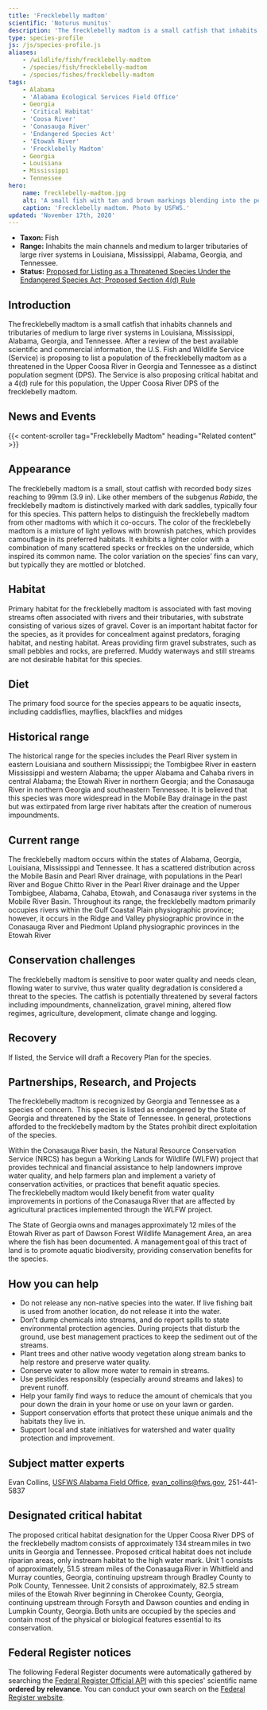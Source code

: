 ```yaml
---
title: 'Frecklebelly madtom'
scientific: 'Noturus munitus'
description: 'The frecklebelly madtom is a small catfish that inhabits channels and tributaries of medium to large river systems in Louisiana, Mississippi, Alabama, Georgia, and Tennessee.' 
type: species-profile
js: /js/species-profile.js
aliases:
    - /wildlife/fish/frecklebelly-madtom
    - /species/fish/frecklebelly-madtom
    - /species/fishes/frecklebelly-madtom
tags:
    - Alabama
    - 'Alabama Ecological Services Field Office'
    - Georgia
    - 'Critical Habitat'
    - 'Coosa River'
    - 'Conasauga River'
    - 'Endangered Species Act'
    - 'Etowah River'
    - 'Frecklebelly Madtom'
    - Georgia
    - Louisiana 
    - Mississippi 
    - Tennessee
hero:
    name: frecklebelly-madtom.jpg
    alt: 'A small fish with tan and brown markings blending into the pebble substrate.'
    caption: 'Frecklebelly madtom. Photo by USFWS.'
updated: 'November 17th, 2020'
---
```


- **Taxon:** Fish
- **Range:** Inhabits the main channels and medium to larger tributaries of large river systems in Louisiana, Mississippi, Alabama, Georgia, and Tennessee. 
- **Status:** [Proposed for Listing as a Threatened Species Under the Endangered Species Act; Proposed Section 4(d) Rule](/news/2020/11/service-proposes-to-list-population-of-frecklebelly-madtom-as-threatened-under-endangered-species-act/)

## Introduction

The frecklebelly madtom is a small catfish that inhabits channels and tributaries of medium to large river systems in Louisiana, Mississippi, Alabama, Georgia, and Tennessee. After a review of the best available scientific and commercial information, the U.S. Fish and Wildlife Service (Service) is proposing to list a population of the frecklebelly madtom as a threatened in the Upper Coosa River in Georgia and Tennessee as a distinct population segment (DPS).  The Service is also proposing critical habitat and a 4(d) rule for this population, the Upper Coosa River DPS of the frecklebelly madtom.

## News and Events

{{< content-scroller tag="Frecklebelly Madtom" heading="Related content" >}}

## Appearance

The frecklebelly madtom is a small, stout catfish with recorded body sizes reaching to 99mm (3.9 in). Like other members of the subgenus *Rabida*, the frecklebelly madtom is distinctively marked with dark saddles, typically four for this species. This pattern helps to distinguish the frecklebelly madtom from other madtoms with which it co-occurs. The color of the frecklebelly madtom is a mixture of light yellows with brownish patches, which provides camouflage in its preferred habitats. It exhibits a lighter color with a combination of many scattered specks or freckles on the underside, which inspired its common name. The color variation on the species’ fins can vary, but typically they are mottled or blotched.  

## Habitat

Primary habitat for the frecklebelly madtom is associated with fast moving streams often associated with rivers and their tributaries, with substrate consisting of various sizes of gravel. Cover is an important habitat factor for the species, as it provides for concealment against predators, foraging habitat, and nesting habitat. Areas providing firm gravel substrates, such as small pebbles and rocks, are preferred. Muddy waterways and still streams are not desirable habitat for this species.

## Diet

The primary food source for the species appears to be aquatic insects, including caddisflies, mayflies, blackflies and midges 

## Historical range

The historical range for the species includes the Pearl River system in eastern Louisiana and southern Mississippi; the Tombigbee River in eastern Mississippi and western Alabama; the upper Alabama and Cahaba rivers in central Alabama; the Etowah River in northern Georgia; and the Conasauga River in northern Georgia and southeastern Tennessee. It is believed that this species was  more widespread in the Mobile Bay drainage in the past but was extirpated from large river habitats after the creation of numerous impoundments. 

## Current range

The frecklebelly madtom occurs within the states of Alabama, Georgia, Louisiana, Mississippi and Tennessee. It has a scattered distribution across the Mobile Basin and Pearl River drainage, with populations in the Pearl River and Bogue Chitto River in the Pearl River drainage and the Upper Tombigbee, Alabama, Cahaba, Etowah, and Conasauga river systems in the Mobile River Basin. Throughout its range, the frecklebelly madtom primarily occupies rivers within the Gulf Coastal Plain physiographic province; however, it occurs in the Ridge and Valley physiographic province in the Conasauga River and Piedmont Upland physiographic provinces in the Etowah River

## Conservation challenges

The frecklebelly madtom is sensitive to poor water quality and needs clean, flowing water to survive, thus water quality degradation is considered a threat to the species. The catfish is potentially threatened by several factors including impoundments, channelization, gravel mining, altered flow regimes, agriculture, development, climate change and logging.  

## Recovery 

If listed, the Service will draft a Recovery Plan for the species. 

## Partnerships, Research, and Projects 

The frecklebelly madtom is recognized by Georgia and Tennessee as a species of concern.  This species is listed as endangered by the State of Georgia and threatened by the State of Tennessee. In general, protections afforded to the frecklebelly madtom by the States prohibit direct exploitation of the species.  

Within the Conasauga River basin, the Natural Resource Conservation Service (NRCS) has begun a Working Lands for Wildlife (WLFW) project that provides technical and financial assistance to help landowners improve water quality, and help farmers plan and implement a variety of conservation activities, or practices that benefit aquatic species.  The frecklebelly madtom would likely benefit from water quality improvements in portions of the Conasauga River that are affected by agricultural practices implemented through the WLFW project.    

The State of Georgia owns and manages approximately 12 miles of the Etowah River as part of Dawson Forest Wildlife Management Area, an area where the fish has been documented.  A  management goal of this tract of land is to promote aquatic biodiversity, providing conservation benefits for the species.  

## How you can help

- Do not release any non-native species into the water. If live fishing bait is used from another location, do not release it into the water. 
- Don’t dump chemicals into streams, and do report spills to state environmental protection agencies. During projects that disturb the ground, use best management practices to keep the sediment out of the streams. 
- Plant trees and other native woody vegetation along stream banks to help restore and preserve water quality. 
- Conserve water to allow more water to remain in streams. 
- Use pesticides responsibly (especially around streams and lakes) to prevent runoff. 
- Help your family find ways to reduce the amount of chemicals that you pour down the drain in your home or use on your lawn or garden. 
- Support conservation efforts that protect these unique animals and the habitats they live in. 
- Support local and state initiatives for watershed and water quality protection and improvement. 

## Subject matter experts

Evan Collins, [USFWS Alabama Field Office](https://www.fws.gov/daphne/), [evan_collins@fws.gov](mailto:evan_collins@fws.gov), 251-441-5837 

## Designated critical habitat

The proposed critical habitat designation for the Upper Coosa River DPS of the frecklebelly madtom consists of approximately 134 stream miles in two units in Georgia and Tennessee. Proposed critical habitat does not include riparian areas, only instream habitat to the high water mark.  Unit 1 consists of approximately, 51.5 stream miles of the Conasauga River in Whitfield and Murray counties, Georgia, continuing upstream through Bradley County to Polk County, Tennessee. Unit 2 consists of approximately, 82.5 stream miles of the Etowah River beginning in Cherokee County, Georgia,  continuing upstream through Forsyth and Dawson counties and ending in Lumpkin County, Georgia. Both units are occupied by the species and contain most of the physical or biological features essential to its conservation.  

## Federal Register notices

The following Federal Register documents were automatically gathered by searching the [Federal Register Official API](https://www.federalregister.gov/blog/learn/developers) with this species' scientific name **ordered by relevance**. You can conduct your own search on the [Federal Register website](https://www.federalregister.gov/articles/search).
